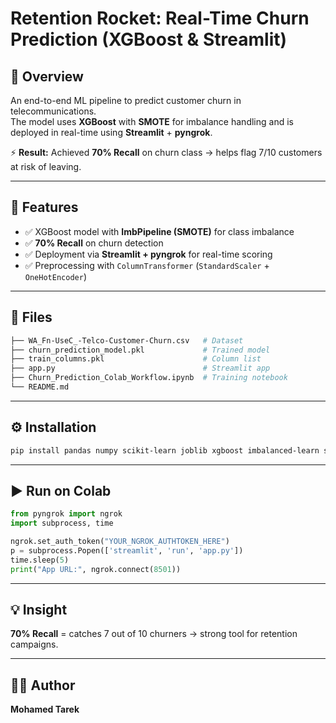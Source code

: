#  Retention Rocket: Real-Time Churn Prediction (XGBoost & Streamlit)

## 📌 Overview
An end-to-end ML pipeline to predict customer churn in telecommunications.  
The model uses **XGBoost** with **SMOTE** for imbalance handling and is deployed in real-time using **Streamlit** + **pyngrok**.  

⚡ **Result:** Achieved **70% Recall** on churn class → helps flag 7/10 customers at risk of leaving.  

---

## 🚀 Features
- ✅ XGBoost model with **ImbPipeline (SMOTE)** for class imbalance  
- ✅ **70% Recall** on churn detection  
- ✅ Deployment via **Streamlit + pyngrok** for real-time scoring  
- ✅ Preprocessing with `ColumnTransformer` (`StandardScaler` + `OneHotEncoder`)  

---

## 📂 Files
```bash
├── WA_Fn-UseC_-Telco-Customer-Churn.csv   # Dataset
├── churn_prediction_model.pkl             # Trained model
├── train_columns.pkl                      # Column list
├── app.py                                 # Streamlit app
├── Churn_Prediction_Colab_Workflow.ipynb  # Training notebook
└── README.md
```

---

## ⚙️ Installation
```bash
pip install pandas numpy scikit-learn joblib xgboost imbalanced-learn streamlit pyngrok
```

---

## ▶️ Run on Colab
```python
from pyngrok import ngrok
import subprocess, time

ngrok.set_auth_token("YOUR_NGROK_AUTHTOKEN_HERE")
p = subprocess.Popen(['streamlit', 'run', 'app.py'])
time.sleep(5)
print("App URL:", ngrok.connect(8501))
```

---

## 💡 Insight
**70% Recall** = catches 7 out of 10 churners → strong tool for retention campaigns.  

---

## 👨‍💻 Author
**Mohamed Tarek**
